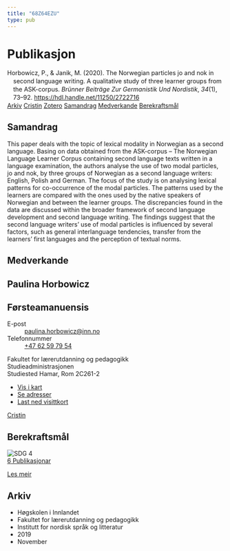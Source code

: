 ```yaml
---
title: "68Z64EZU"
type: pub
---
```

<h1>Publikasjon</h1>
<article id="csl-bib-container-68Z64EZU" class="csl-bib-container">
  <div class="csl-bib-body" style="line-height: 1.35; padding-left: 1em; text-indent:-1em;">
  <div class="csl-entry">Horbowicz, P., &amp; Janik, M. (2020). The Norwegian particles jo and nok in second language writing. A qualitative study of three learner groups from the ASK-corpus. <i>Br&#xFC;nner Beitr&#xE4;ge Zur Germanistik Und Nordistik</i>, <i>34</i>(1), 73&#x2013;92. <a href="https://hdl.handle.net/11250/2722716">https://hdl.handle.net/11250/2722716</a></div>
</div>
  <div class="csl-bib-buttons">
    <a href="#taxonomy-article-68Z64EZU" class="csl-bib-button">Arkiv</a>
    <a href="https://app.cristin.no/results/show.jsf?id=1745350" alt="Cristin URL" class="csl-bib-button">Cristin</a>
    <a href="http://zotero.org/groups/5402882/items/68Z64EZU" alt="Zotero URL" class="csl-bib-button">Zotero</a>
    <a href="#abstract-article-68Z64EZU" class="csl-bib-button">Samandrag</a>
    <a href="#contributors-article-68Z64EZU" class="csl-bib-button">Medverkande</a>
    <a href="#sdg-article-68Z64EZU" class="csl-bib-button">Berekraftsmål</a>
  </div>
  <div id="csl-bib-meta-container-68Z64EZU"></div>
</article>
<div id="csl-bib-meta-68Z64EZU" class="csl-bib-meta">
  <article id="abstract-article-68Z64EZU" class="abstract-article">
    <h1>Samandrag</h1>
    This paper deals with the topic of lexical modality in Norwegian as a second language. Basing on data obtained from the ASK-corpus – The Norwegian Language Learner Corpus containing second language texts written in a language examination, the authors analyse the use of two modal particles, jo and nok, by three groups of Norwegian as a second language writers: English, Polish and German. The focus of the study is on analysing lexical patterns for co-occurrence of the modal particles. The patterns used by the learners are compared with the ones used by the native speakers of Norwegian and between the learner groups. The discrepancies found in the data are discussed within the broader framework of second language development and second language writing. The findings suggest that the second language writers’ use of modal particles is influenced by several factors, such as general interlanguage tendencies, transfer from the learners’ first languages and the perception of textual norms.
  </article>
  <article id="contributors-article-68Z64EZU" class="contributors-article">
    <h1>Medverkande</h1>
    <div class="personas"> <div class="vrtx-hinn-person-card"> <div class="photo"> <i class="lar la-user-circle missing-person"></i> </div> <div class="info"> <hgroup><h1>Paulina Horbowicz</h1> <h2>Førsteamanuensis</h2> </hgroup><dl> <dt>E-post</dt> <dd> <a href="mailto:paulina.horbowicz@inn.no">paulina.horbowicz@inn.no</a> </dd> <dt>Telefonnummer</dt> <dd><a href="tel:+4762597954"> +47 62 59 79 54 </a></dd> </dl> <p> Fakultet for lærerutdanning og pedagogikk<br> Studieadministrasjonen<br> Studiested Hamar, Rom 2C261-2 </p> <ul class="vrtx-hinn-links"> <li><a href="https://www.google.com/maps?q=60.79625,11.07386">Vis i kart</a></li> <li><a href="https://www.inn.no/finn-en-ansatt/paulina-horbowicz.html#vrtx-hinn-addresses">Se adresser</a></li> <li><a href="https://www.inn.no/finn-en-ansatt/paulina-horbowicz.html?vrtx=vcf">Last ned visittkort</a></li> </ul> </div> </div> <a href="https://app.cristin.no/persons/show.jsf?id=896186" alt="Cristin URL" class="personas-cristin">Cristin</a> </div>
  </article>
  <article id="sdg-article-68Z64EZU" class="sdg-article">
    <h1>Berekraftsmål</h1>
    <div class="sdg-container"><div id="sdg4" class="sdg"> <img src="{{< params subfolder >}}images/sdg/sdg04_no.png" class="image" alt="SDG 4"> <div class="sdg-overlay"> <a href="{{< params subfolder >}}no/archive/?sdg=4#archive" class="sdg-publication-count"><span>6</span> Publikasjonar</a> <p><a href="NA" class="sdg-read-more">Les meir</a></p> </div> </div></div>
  </article>
  <article id="taxonomy-article-68Z64EZU" class="taxonomy-article">
    <h1>Arkiv</h1>
    <ul>
      <li>Høgskolen i Innlandet</li>
      <li>Fakultet for lærerutdanning og pedagogikk</li>
      <li>Institutt for nordisk språk og litteratur</li>
      <li>2019</li>
      <li>November</li>
    </ul>
  </article>
</div>
